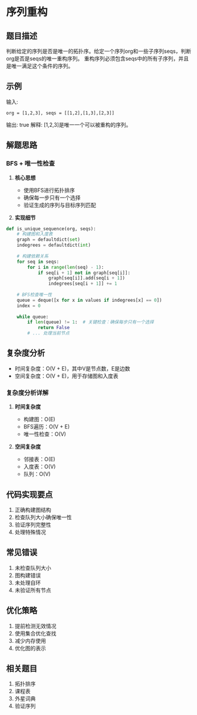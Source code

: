 # 序列重构

## 题目描述
判断给定的序列是否是唯一的拓扑序。给定一个序列org和一些子序列seqs，判断org是否是seqs的唯一重构序列。
重构序列必须包含seqs中的所有子序列，并且是唯一满足这个条件的序列。

## 示例
输入:
```
org = [1,2,3], seqs = [[1,2],[1,3],[2,3]]
```
输出: true
解释: [1,2,3]是唯一一个可以被重构的序列。

## 解题思路

### BFS + 唯一性检查
1. **核心思想**
   - 使用BFS进行拓扑排序
   - 确保每一步只有一个选择
   - 验证生成的序列与目标序列匹配

2. **实现细节**
```python
def is_unique_sequence(org, seqs):
    # 构建图和入度表
    graph = defaultdict(set)
    indegrees = defaultdict(int)
    
    # 构建依赖关系
    for seq in seqs:
        for i in range(len(seq) - 1):
            if seq[i + 1] not in graph[seq[i]]:
                graph[seq[i]].add(seq[i + 1])
                indegrees[seq[i + 1]] += 1
    
    # BFS检查唯一性
    queue = deque([x for x in values if indegrees[x] == 0])
    index = 0
    
    while queue:
        if len(queue) != 1:  # 关键检查：确保每步只有一个选择
            return False
        # ... 处理当前节点
```

## 复杂度分析
- 时间复杂度：O(V + E)，其中V是节点数，E是边数
- 空间复杂度：O(V + E)，用于存储图和入度表

### 复杂度分析详解
1. **时间复杂度**
   - 构建图：O(E)
   - BFS遍历：O(V + E)
   - 唯一性检查：O(V)

2. **空间复杂度**
   - 邻接表：O(E)
   - 入度表：O(V)
   - 队列：O(V)

## 代码实现要点
1. 正确构建图结构
2. 检查队列大小确保唯一性
3. 验证序列完整性
4. 处理特殊情况

## 常见错误
1. 未检查队列大小
2. 图构建错误
3. 未处理自环
4. 未验证所有节点

## 优化策略
1. 提前检测无效情况
2. 使用集合优化查找
3. 减少内存使用
4. 优化图的表示

## 相关题目
1. 拓扑排序
2. 课程表
3. 外星词典
4. 验证序列 